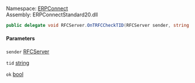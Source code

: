 Namespace: [ERPConnect](../)\
Assembly: ERPConnectStandard20.dll

```csharp
public delegate void RFCServer.OnTRFCCheckTID(RFCServer sender, string tid, ref bool ok)

```

#### Parameters

`sender` [RFCServer](../ERPConnect.RFCServer/)

`tid` [string](https://learn.microsoft.com/dotnet/api/system.string)

`ok` [bool](https://learn.microsoft.com/dotnet/api/system.boolean)
